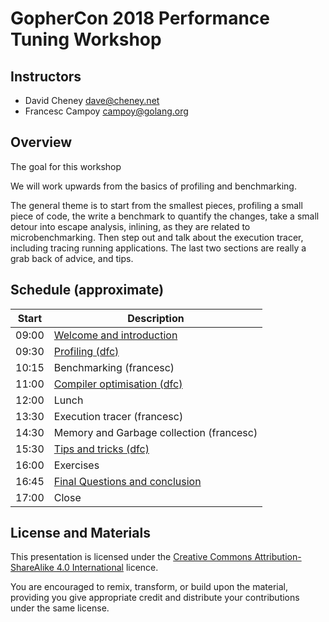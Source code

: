 # GopherCon 2018 Performance Tuning Workshop

## Instructors

- David Cheney <dave@cheney.net>
- Francesc Campoy <campoy@golang.org>



## Overview

The goal for this workshop 

We will work upwards from the basics of profiling and benchmarking. 


The general theme is to start from the smallest pieces, profiling a small piece of code, the write a benchmark to quantify the changes, take a small detour into escape analysis, inlining, as they are related to microbenchmarking. Then step out and talk about the execution tracer, including tracing running applications. The last two sections are really a grab back of advice, and tips.


## Schedule (approximate)

| Start | Description |
| --- | --- |
| 09:00 | [Welcome and introduction][1] |
| 09:30 | [Profiling (dfc)][2] |
| 10:15 | Benchmarking (francesc) |
| 11:00 | [Compiler optimisation (dfc)][4]|
| 12:00 | Lunch |
| 13:30 | Execution tracer (francesc) |
| 14:30 | Memory and Garbage collection (francesc) |
| 15:30 | [Tips and tricks (dfc)][6] |
| 16:00 | Exercises |
| 16:45 | [Final Questions and conclusion][8] |
| 17:00 | Close |


## License and Materials

This presentation is licensed under the [Creative Commons Attribution-ShareAlike 4.0 International](https://creativecommons.org/licenses/by-sa/4.0/) licence.

You are encouraged to remix, transform, or build upon the material, providing you give appropriate credit and distribute your contributions under the same license.

[1]: 1-welcome/1-welcome.md
[2]: 2-profiling/1-profiling.md
[4]: 4-compiler-optimisation/1-compiler-optimisation.md
[6]: 6-tips-and-tricks/1-tips-and-tricks.md
[8]: 8-conclusion/1-conclusion.md